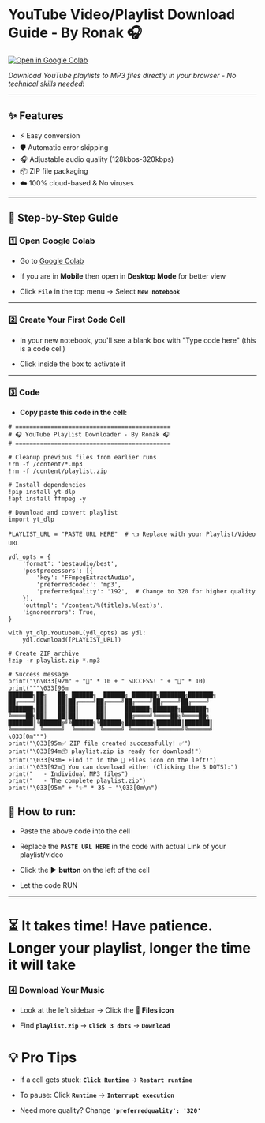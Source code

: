 # YouTube Video/Playlist Download Guide - By Ronak 🎧

[![Open in Google Colab](https://colab.research.google.com/assets/colab-badge.svg)](https://colab.research.google.com)

*Download YouTube playlists to MP3 files directly in your browser - No technical skills needed!*

---

## ✨ Features
- ⚡ Easy conversion
- 🛡️ Automatic error skipping
- 🎧 Adjustable audio quality (128kbps-320kbps)
- 📦 ZIP file packaging
- ☁️ 100% cloud-based & No viruses

---

## 🚀 Step-by-Step Guide

### 1️⃣ **Open Google Colab**
- Go to [Google Colab](https://colab.research.google.com)

- If you are in **Mobile** then open in **Desktop Mode** for better view

- Click **`File`** in the top menu → Select **`New notebook`**

---

### 2️⃣ **Create Your First Code Cell**
- In your new notebook, you'll see a blank box with "Type code here" (this is a code cell)

- Click inside the box to activate it

---

### 3️⃣ **Code**
- **Copy paste this code in the cell:**
```
# ============================================
# 🎧 YouTube Playlist Downloader - By Ronak 🎧
# ============================================

# Cleanup previous files from earlier runs
!rm -f /content/*.mp3
!rm -f /content/playlist.zip

# Install dependencies
!pip install yt-dlp
!apt install ffmpeg -y

# Download and convert playlist
import yt_dlp

PLAYLIST_URL = "PASTE URL HERE"  # 👈 Replace with your Playlist/Video URL

ydl_opts = {
    'format': 'bestaudio/best',
    'postprocessors': [{
        'key': 'FFmpegExtractAudio',
        'preferredcodec': 'mp3',
        'preferredquality': '192',  # Change to 320 for higher quality
    }],
    'outtmpl': '/content/%(title)s.%(ext)s',
    'ignoreerrors': True,
}

with yt_dlp.YoutubeDL(ydl_opts) as ydl:
    ydl.download([PLAYLIST_URL])

# Create ZIP archive
!zip -r playlist.zip *.mp3

# Success message
print("\n\033[92m" + "🎉" * 10 + " SUCCESS! " + "🎉" * 10)
print("""\033[96m
███████╗██╗   ██╗ ██████╗  ██████╗ ███████╗███████╗███████╗
██╔════╝██║   ██║██╔════╝██╔════╝██╔════╝██╔════╝██╔════╝
███████╗██║   ██║██║     ██║     ███████╗███████╗███████╗
╚════██╗██║   ██║██║     ██║     ██╔════╝╚════██╗╚════██╗
███████║╚██████╔╝╚██████╗╚██████╗████████╗███████║███████║
╚══════╝ ╚═════╝  ╚═════╝ ╚═════╝ ╚══════╝╚══════╝╚══════╝
\033[0m""")
print("\033[95m✅ ZIP file created successfully! ✅")
print("\033[94m📦 playlist.zip is ready for download!")
print("\033[93m➡️ Find it in the 📁 Files icon on the left!")
print("\033[92m🌟 You can download either (Clicking the 3 DOTS):")
print("   - Individual MP3 files")
print("   - The complete playlist.zip")
print("\033[95m" + "✨" * 35 + "\033[0m\n")
```

## 🔧 **How to run:**

- Paste the above code into the cell

- Replace the **`PASTE URL HERE`** in the code with actual Link of your playlist/video

- Click the ▶️ **button** on the left of the cell

- Let the code RUN

---


# ⏳ It takes time! Have patience. Longer your playlist, longer the time it will take

### 4️⃣ Download Your Music
- Look at the left sidebar → Click the **📁 Files icon**

- Find **`playlist.zip`** → **`Click 3 dots`** → **`Download`**


# 💡 Pro Tips
- If a cell gets stuck: **`Click Runtime`** → **`Restart runtime`**

- To pause: Click **`Runtime`** → **`Interrupt execution`**

- Need more quality? Change **`'preferredquality': '320'`**
